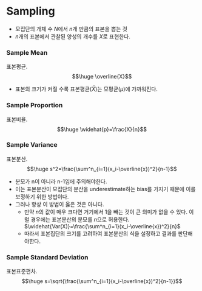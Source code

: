 # Sampling
- 모집단의 개체 수 $N$에서 $n$개 만큼의 표본을 뽑는 것
- $n$개의 표본에서 관찰된 양성의 개수를 $X$로 표현한다.
### Sample Mean
표본평균.
$$\huge \overline{X}$$
- 표본의 크기가 커질 수록 표본평균($\bar{X}$)는 모평균($\mu$)에 가까워진다.
### Sample Proportion
표본비율.
$$\huge \widehat{p}=\frac{X}{n}$$
### Sample Variance
표본분산.
$$\huge s^2=\frac{\sum^n_{i=1}(x_i-\overline{x})^2}{n-1}$$
- 분모가 n이 아니라 n-1임에 주의해야한다.
- 이는 표본분산이 모집단의 분산을 underestimate하는 bias를 가지기 때문에 이를 보정하기 위한 방법이다.
- 그러나 항상 이 방법이 옳은 것은 아니다.
	- 만약 $n$의 값이 매우 크다면 거기에서 1을 빼는 것이 큰 의미가 없을 수 있다. 이럴 경우에는 표본분산의 분모를 $n$으로 허용한다. $\widehat{Var(X)}=\frac{\sum^n_{i=1}(x_i-\overline{x})^2}{n}$
	- 따라서 표본집단의 크기를 고려하여 표본분산의 식을 설정하고 결과를 판단해야한다.
### Sample Standard Deviation
표본표준편차.
$$\huge s=\sqrt{\frac{\sum^n_{i=1}(x_i-\overline{x})^2}{n-1}}$$